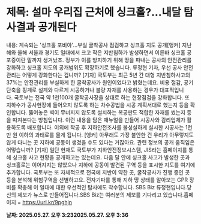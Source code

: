 # **제목: 설마 우리집 근처에 싱크홀?...내달 탐사결과 공개된다**

  내용: 계속되는 '싱크홀 포비아'…부실 굴착공사 점검하고 싱크홀 지도 공개[앵커] 지난해와 올해 서울과 경기도 일대에서 크고 작은 지반침하가 발생하면서 이른바 싱크홀 공포증이란 말까지 생겨났죠. 정부가 이를 방지하기 위해 땅을 파내는 공사의 안전관리를 강화하고 싱크홀 지도의 공개범위도 확장하기로 했습니다. 류정현 기자, 우선 공사 안전관리는 어떻게 강화한다는 겁니까? [기자] 국토부는 최근 5년 간 대형 지반침하사고의 37%는 안전관리를 부실하게 한 굴착공사가 원인이었다고 밝혔는데요. 비용 절감, 공기 단축을 핑계로 설계와 다르게 시공하거나 불량 자재를 사용하는 경우가 대표적입니다. 국토부는 전국 약 1천100개 굴착공사장을 상대로 하는 현장점검을 강화합니다. 또 지하수가 공사현장에 들어오지 않도록 하는 차수공법을 시공 계획서대로 했는지 등을 확인합니다. 뚫어놓은 벽이 무너지지 않도록 설치하는 복공판도 적합한 자재를 썼는지 등을 따져본다는 방침입니다. 이런 내용을 담은 매뉴얼을 만들어 시공사와 감리업체가 활용하도록 배포합니다. 이외에 착공 후 지하안전조사를 불성실하게 실시한 시공사는 1천만 원 이하의 과태료를 물게 됩니다. [앵커] 아무래도 가장 불안한 건 우리가 아무렇지도 않게 다니는 곳 지하에 공동이 생겼을 수도 있다는 거잖아요. 관련 정보의 공개 움직임은 어떻습니까? [기자] 일단 현재도 국토부가 지하안전정보시스템, JIS라는 홈페이지를 통해 싱크홀 사고 현황을 공개하고는 있는데요. 다음 달 안에 싱크홀 사고가 발생한 곳과 싱크홀로는 이어지지는 않았으나 지하에 공동이 발견된 구역 등을 표시한 지도를 여기에 추가합니다. 국토부는 또 자체적으로 전국에 지반이 약한 곳, 굴착공사가 진행 중인 곳 등을 분석해 위험구역을 선별하고요. 전자기파를 통해 지하 땅 상태를 알아보는 GPR 장비를 확충해 이 일대에 대한 우선적인 탐사에도 착수합니다. SBS Biz 류정현입니다.당신의 제보가 뉴스로 만들어집니다.SBS Biz는 여러분의 제보를 기다리고 있습니다.홈페이지 = https://url.kr/9pghjn

  **날짜: 2025.05.27. 오후 3:232025.05.27. 오후 3:36**
